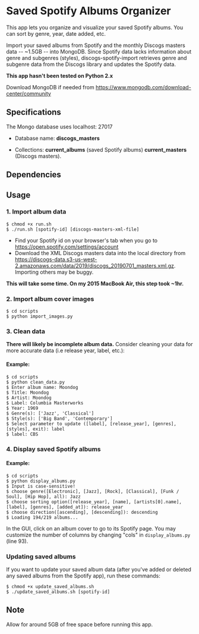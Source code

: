 # Saved Spotify Albums Organizer

This app lets you organize and visualize your saved Spotify albums. You can sort by genre, year, date added, etc.

Import your saved albums from Spotify and the monthly Discogs masters data -- ~1.5GB -- into MongoDB. Since Spotify data lacks information about genre and subgenres (styles), discogs-spotify-import retrieves genre and subgenre data from the Discogs library and updates the Spotify data. 

**This app hasn't been tested on Python 2.x**

Download MongoDB if needed from <https://www.mongodb.com/download-center/community>

## Specifications
The Mongo database uses localhost: 27017

* Database name: **discogs_masters** 

* Collections: **current_albums** (saved Spotify albums) **current_masters** (Discogs masters). 

## Dependencies

## Usage

### 1. Import album data

	$ chmod +x run.sh
	$ ./run.sh [spotify-id] [discogs-masters-xml-file]

* Find your Spotify id on your browser's tab when you go to <https://open.spotify.com/settings/account>
* Download the XML Discogs masters data into the local directory from <https://discogs-data.s3-us-west-2.amazonaws.com/data/2019/discogs_20190701_masters.xml.gz>. Importing others may be buggy. 

**This will take some time. On my 2015 MacBook Air, this step took ~1hr.**

### 2. Import album cover images
	
	$ cd scripts
	$ python import_images.py

### 3. Clean data

**There will likely be incomplete album data.** Consider cleaning your data for more accurate data (i.e release year, label, etc.):

#### Example: 
	$ cd scripts
	$ python clean_data.py
	$ Enter album name: Moondog
	$ Title: Moondog
	$ Artist: Moondog
	$ Label: Columbia Masterworks
	$ Year: 1969
	$ Genre(s): ['Jazz', 'Classical']
	$ Style(s): ['Big Band', 'Contemporary']
	$ Select parameter to update ([label], [release_year], [genres], [styles], exit): label
	$ label: CBS

### 4. Display saved Spotify albums

#### Example:

	$ cd scripts
	$ python display_albums.py
	$ Input is case-sensitive!
	$ choose genre([Electronic], [Jazz], [Rock], [Classical], [Funk / Soul], [Hip Hop], all): Jazz
	$ choose sorting option([release_year], [name], [artists[0].name], [label], [genres], [added_at]): release_year
	$ choose direction([ascending], [descending]): descending
	$ Loading 194/219 albums...

In the GUI, click on an album cover to go to its Spotify page. You may customize the number of columns by changing "cols" in `display_albums.py` (line 93). 

### Updating saved albums

If you want to update your saved album data (after you've added or deleted any saved albums from the Spotify app), run these commands:
	
	$ chmod +x update_saved_albums.sh
	$ ./update_saved_albums.sh [spotify-id]

## Note

Allow for around 5GB of free space before running this app. 
